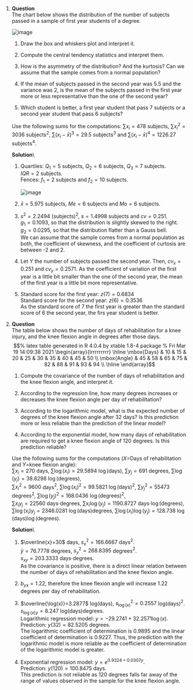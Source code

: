 1.  **Question**\
    The chart below shows the distribution of the number of subjects
    passed in a sample of first year students of a degree.

    ![image](media/supplements1/exercise1/des-18-gen-cumulative-distribution-subjects.svg)

    1.  Draw the box and whiskers plot and interpret it.

    2.  Compute the central tendency statistics and interpret them.

    3.  How is the asymmetry of the distribution? And the kurtosis? Can
        we assume that the sample comes from a normal population?

    4.  If the mean of subjects passed in the second year was 5.5 and
        the variance was 2, is the mean of the subjects passed in the
        first year more or less representative than the one of the
        second year?

    5.  Which student is better, a first year student that pass 7
        subjects or a second year student that pass 6 subjects?

    Use the following sums for the computations: $\sum x_i=478$
    subjects, $\sum x_i^2=3036$ subjects$^2$, $\sum (x_i-\bar x)^3=29.5$
    subjects$^3$ and $\sum (x_i-\bar x)^4=1226.27$ subjects$^4$.

    **Solution**\

    1.  Quartiles: $Q_1=5$ subjects, $Q_2=6$ subjects, $Q_3=7$
        subjects.\
        $IQR = 2$ subjects.\
        Fences: $f_1=2$ subjects and $f_2=10$ subjects.

        ![image](media/supplements1/exercise1/des-18-gen-boxplot-subjects.svg)

    2.  $\bar x=5.975$ subjects, $Me=6$ subjects and $Mo=6$ subjects.

    3.  $s^2=2.2494$ (subjects)$^2$, $s=1.4998$ subjects and
        $cv=0.251$.\
        $g_1=0.1093$, so that the distribution is slightly skewed to the
        right.\
        $g_2=0.0295$, so that the distribution flatter than a Gauss
        bell.\
        We can assume that the sample comes from a normal population as
        both, the coefficient of skewness, and the coefficient of
        curtosis are between -2 and 2.

    4.  Let $Y$ the number of subjects passed the second year. Then,
        $cv_x=0.251$ and $cv_y=0.2571$. As the coefficient of variation
        of the first year is a little bit smaller than the one of the
        second year, the mean of the first year is a little bit more
        representative.

    5.  Standard score for the first year: $z(7)=0.6834$\
        Standard score for the second year: $z(6)=0.3536$\
        As the standard score of $7$ the first year is greater than the
        standard score of $6$ the second year, the firs year student is
        better.

2.  **Question**\
    The table below shows the number of days of rehabilitation for a
    knee injury, and the knee flexion angle in degrees after those days.
    $$% latex table generated in R 4.0.4 by xtable 1.8-4 package
      % Fri Mar 19 14:09:38 2021
      \begin{array}{lrrrrrrrrr}
         \hline
      \mbox{Days} & 10 & 15 & 20 & 25 & 30 & 35 & 40 & 45 & 50 \\ 
        \mbox{Angle} & 45 & 58 & 65 & 75 & 82 & 88 & 91 & 93 & 94 \\ 
         \hline
      \end{array}$$

    1.  Compute the covariance of the number of days of rehabilitation
        and the knee flexion angle, and interpret it.

    2.  According to the regression line, how many degrees increases or
        decreases the knee flexion angle per day of rehabilitation?

    3.  According to the logarithmic model, what is the expected number
        of degrees of the knee flexion angle after 32 days? Is this
        prediction more or less reliable than the prediction of the
        linear model?

    4.  According to the exponential model, how many days of
        rehabilitation are required to get a knee flexion angle of 120
        degrees. Is this prediction reliable?

    Use the following sums for the computations ($X$=Days of
    rehabilitation and $Y$=knee flexion angle):\
    $\sum x_i=270$ days, $\sum \log(x_i)=29.5894$ $\log(\mbox{days})$,
    $\sum y_j=691$ degrees, $\sum \log(y_j)=38.8298$
    $\log(\mbox{degrees})$,\
    $\sum x_i^2=9600$ days$^2$, $\sum \log(x_i)^2=99.5821$
    $\log(\mbox{days})^2$, $\sum y_j^2=55473$ degrees$^2$,
    $\sum \log(y_j)^2=168.0436$ $\log(\mbox{degrees})^2$,\
    $\sum x_iy_j=22560$ days$\cdot$degrees,
    $\sum x_i\log(y_j)=1190.8727$ days$\cdot\log(\mbox{degrees})$,
    $\sum \log(x_i)y_j=2346.0281$ $\log(\mbox{days})$degrees,
    $\sum \log(x_i)\log(y_j)=128.738$
    $\log(\mbox{days})\log(\mbox{degrees})$.

    **Solution**\

    1.  $\overline{x}=30$ days, $s_x^2=166.6667$ days$^2$.\
        $\bar y=76.7778$ degrees, $s_y^2=268.8395$ degrees$^2$.\
        $s_{xy}=203.3333$ days$\cdot$degrees.\
        As the covariance is positive, there is a direct linear relation
        between the number of days of rehabilitation and the knee
        flexion angle.

    2.  $b_{yx}=1.22$, therefore the knee flexion angle will increase
        $1.22$ degrees per day of rehabilitation.

    3.  $\overline{\log(x)}=3.2877$ log(days), $s_{\log(x)}^2=0.2557$
        log(days)$^2$.\
        $s_{\log(x)y}=8.247$ log(days)degrees.\
        Logarithmic regression model: $y=-29.2741+32.2571\log(x)$.\
        Prediction: $y(32)=82.5205$ degrees.\
        The logarithmic coefficient of determination is $0.9895$ and the
        linear coefficient of determination is $0.9227$. Thus, the
        prediction with the logarithmic model is more reliable as the
        coefficient of determination of the logarithmic model is
        greater.

    4.  Exponential regression model: $y=e^{0.9324+0.0307y}$.\
        Prediction: $y(120)=100.8475$ days.\
        This prediction is not reliable as 120 degrees falls far away of
        the range of values observed in the sample for the knee flexion
        angle.
